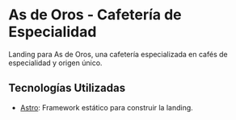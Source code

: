 # As de Oros - Cafetería de Especialidad
Landing para As de Oros, una cafetería especializada en cafés de especialidad y origen único.

## Tecnologías Utilizadas
- [Astro](https://astro.build/): Framework estático para construir la landing.